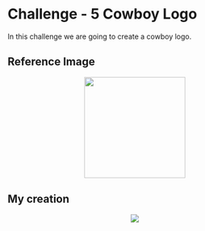 # Challenge - 5 Cowboy Logo

In this challenge we are going to create a cowboy logo. 
## Reference Image
<p text align="center"><Img src="https://user-images.githubusercontent.com/54719422/94715868-aa640e00-036b-11eb-9258-98b6a8138beb.png" height=200></p>

## My creation 

<p text align="center"><Img src="https://user-images.githubusercontent.com/54719422/94715355-fbbfcd80-036a-11eb-9f19-bad1f45f2032.png"></p>
